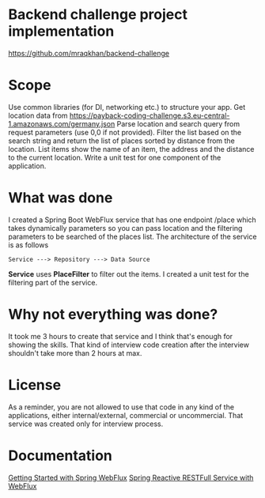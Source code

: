 # Backend challenge project implementation

https://github.com/mraqkhan/backend-challenge
# Scope
Use common libraries (for DI, networking etc.) to structure your app.
Get location data from https://payback-coding-challenge.s3.eu-central-1.amazonaws.com/germany.json
Parse location and search query from request parameters (use 0,0 if not provided).
Filter the list based on the search string and return the list of places sorted by distance from the location.
List items show the name of an item, the address and the distance to the current location.
Write a unit test for one component of the application.
# What was done
I created a Spring Boot WebFlux service that has one endpoint /place which takes dynamically parameters so you can pass location and the filtering parameters to be searched of the places list.
The architecture of the service is as follows

```
Service ---> Repository ---> Data Source
```
**Service** uses **PlaceFilter** to filter out the items.
I created a unit test for the filtering part of the service.
# Why not everything was done?
It took me 3 hours to create that service and I think that's enough for showing the skills.
That kind of interview code creation after the interview shouldn't take more than 2 hours at max.
# License
As a reminder, you are not allowed to use that code in any kind of the applications, either internal/external, commercial or uncommercial.
That service was created only for interview process.
# Documentation
[Getting Started with Spring WebFlux](https://www.springcloud.io/post/2022-03/getting-started-with-spring-webflux/#gsc.tab=0)
[Spring Reactive RESTFull Service with WebFlux](https://spring.io/guides/gs/reactive-rest-service/)
